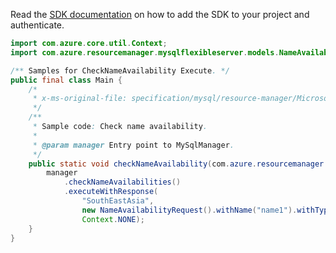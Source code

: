 Read the [SDK documentation](https://github.com/Azure/azure-sdk-for-java/blob/azure-resourcemanager-mysqlflexibleserver_1.0.0-beta.1/sdk/mysqlflexibleserver/azure-resourcemanager-mysqlflexibleserver/README.md) on how to add the SDK to your project and authenticate.

```java
import com.azure.core.util.Context;
import com.azure.resourcemanager.mysqlflexibleserver.models.NameAvailabilityRequest;

/** Samples for CheckNameAvailability Execute. */
public final class Main {
    /*
     * x-ms-original-file: specification/mysql/resource-manager/Microsoft.DBforMySQL/stable/2021-05-01/examples/CheckNameAvailability.json
     */
    /**
     * Sample code: Check name availability.
     *
     * @param manager Entry point to MySqlManager.
     */
    public static void checkNameAvailability(com.azure.resourcemanager.mysqlflexibleserver.MySqlManager manager) {
        manager
            .checkNameAvailabilities()
            .executeWithResponse(
                "SouthEastAsia",
                new NameAvailabilityRequest().withName("name1").withType("Microsoft.DBforMySQL/flexibleServers"),
                Context.NONE);
    }
}
```

